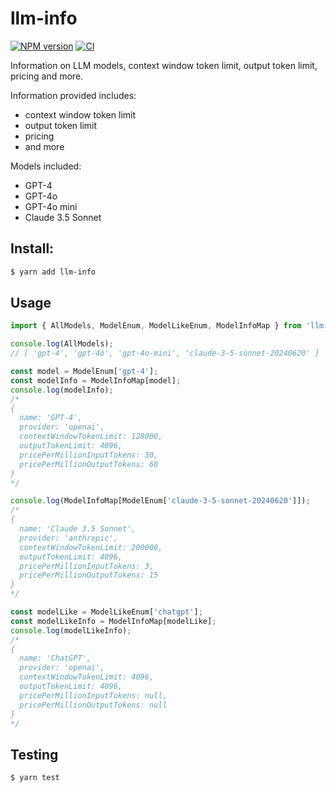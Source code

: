# llm-info

[![NPM version](https://img.shields.io/npm/v/llm-info.svg?style=flat-square)](https://npmjs.org/package/llm-info)
[![CI](https://github.com/paradite/llm-info/actions/workflows/node.js.yml/badge.svg)](https://github.com/paradite/llm-info/actions/workflows/node.js.yml)

Information on LLM models, context window token limit, output token limit, pricing and more.

Information provided includes:

- context window token limit
- output token limit
- pricing
- and more

Models included:

- GPT-4
- GPT-4o
- GPT-4o mini
- Claude 3.5 Sonnet

## Install:

```bash
$ yarn add llm-info
```

## Usage

```ts
import { AllModels, ModelEnum, ModelLikeEnum, ModelInfoMap } from 'llm-info';

console.log(AllModels);
// [ 'gpt-4', 'gpt-4o', 'gpt-4o-mini', 'claude-3-5-sonnet-20240620' ]

const model = ModelEnum['gpt-4'];
const modelInfo = ModelInfoMap[model];
console.log(modelInfo);
/*
{
  name: 'GPT-4',
  provider: 'openai',
  contextWindowTokenLimit: 128000,
  outputTokenLimit: 4096,
  pricePerMillionInputTokens: 30,
  pricePerMillionOutputTokens: 60
}
*/

console.log(ModelInfoMap[ModelEnum['claude-3-5-sonnet-20240620']]);
/*
{
  name: 'Claude 3.5 Sonnet',
  provider: 'anthropic',
  contextWindowTokenLimit: 200000,
  outputTokenLimit: 4096,
  pricePerMillionInputTokens: 3,
  pricePerMillionOutputTokens: 15
}
*/

const modelLike = ModelLikeEnum['chatgpt'];
const modelLikeInfo = ModelInfoMap[modelLike];
console.log(modelLikeInfo);
/*
{
  name: 'ChatGPT',
  provider: 'openai',
  contextWindowTokenLimit: 4096,
  outputTokenLimit: 4096,
  pricePerMillionInputTokens: null,
  pricePerMillionOutputTokens: null
}
*/
```

## Testing

```
$ yarn test
```

